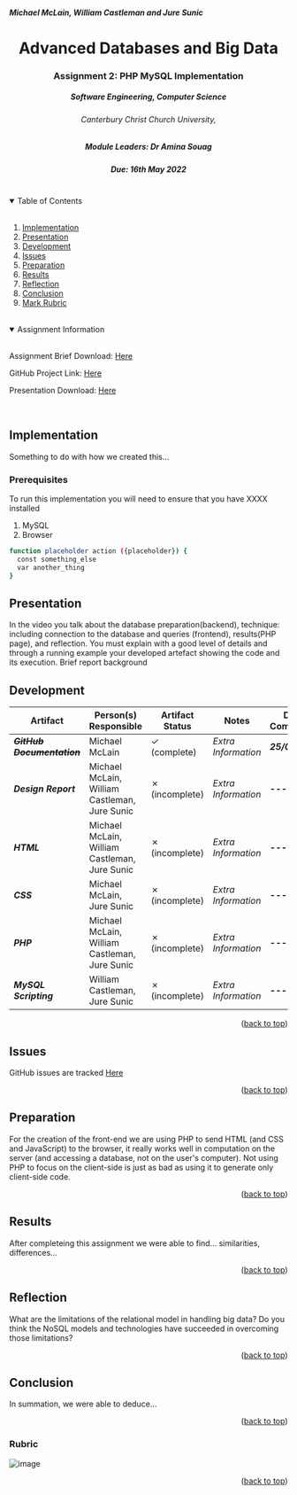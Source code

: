 <div id=top></div>
<h5 align="left">Michael McLain, William Castleman and Jure Sunic</h5>
<h1 align="center"> Advanced Databases and Big Data </h1>
<h3 align="center">Assignment 2: PHP MySQL Implementation</h3>
<h5 align="center">Software Engineering, Computer Science</h5>
<h6 align="center">Canterbury Christ Church University,</h6>

<h5 align="center">Module Leaders: Dr Amina Souag</h5>

<h5 align="center">Due: 16th May 2022</h5>

<br>

<details open>
<summary>Table of Contents</summary>
<br>
  
1. [Implementation](#implementation)
2. [Presentation](#presentation)
3. [Development](#development)
4. [Issues](#issues)
5. [Preparation](#preparation)
6. [Results](#results)
7. [Reflection](#reflection)
8. [Conclusion](#conclusion)
9. [Mark Rubric](#rubric)
  
</details>

<br>

<details open>
<summary>Assignment Information</summary>
<br>

<a>Assignment Brief Download:</a> [Here](https://rb.gy/u1qb6f)

<a>GitHub Project Link: [Here](https://github.com/mm1089/advanced-databases-group)</a>

<a>Presentation Download:</a> [Here](https://youtube.com/)
</details>
<br>

## Implementation
<p>Something to do with how we created this...</p>

### Prerequisites

<p>To run this implementation you will need to ensure that you have XXXX installed</p>

1. MySQL
2. Browser

```sh
function placeholder action ({placeholder}) {
  const something_else
  var another_thing
}
```

## Presentation

<p>In the video you talk about the database preparation(backend), technique: including connection to the database and queries (frontend), results(PHP page), and reflection. You must explain with a good level of details and through a running example your developed artefact showing the code and its execution. 
Brief report background</p>

## Development

|Artifact|Person(s) Responsible|Artifact Status|Notes|Date Completed|
|---|---|---|---|---|
|~~_**GitHub Documentation**_~~|Michael McLain|&check; (complete)|_Extra Information_|_**25/04/22**_|
|_**Design Report**_|Michael McLain, William Castleman, Jure Sunic|&cross; (incomplete)|_Extra Information_|_**---**_|
|_**HTML**_| Michael McLain, William Castleman, Jure Sunic|&cross; (incomplete)|_Extra Information_|_**---**_|
|_**CSS**_|Michael McLain, Jure Sunic|&cross; (incomplete)|_Extra Information_|_**---**_|
|_**PHP**_|Michael McLain, William Castleman, Jure Sunic|&cross; (incomplete)|_Extra Information_|_**---**_|
|_**MySQL Scripting**_|William Castleman, Jure Sunic|&cross; (incomplete)|_Extra Information_|_**---**_|

<!-- back to top -->
<p align="right">(<a href="#top">back to top</a>)</p>

## Issues

GitHub issues are tracked [Here](https://github.com/mm1089/advanced-databases-group/issues)

<!-- back to top -->
<p align="right">(<a href="#top">back to top</a>)</p>

## Preparation
<p>For the creation of the front-end we are using PHP to send HTML (and CSS and JavaScript) to the browser, it really works well in computation on the server (and accessing a database, not on the user's computer). Not using PHP to focus on the client-side is just as bad as using it to generate only client-side code.</p>

<!-- back to top -->
<p align="right">(<a href="#top">back to top</a>)</p>
  
## Results
<p>After completeing this assignment we were able to find... similarities, differences...
  
<!-- back to top -->
<p align="right">(<a href="#top">back to top</a>)</p>

## Reflection
<p>What are the limitations of the relational model in handling big data? Do you think the NoSQL models and technologies have succeeded in overcoming those limitations?</p>

<!-- back to top -->
<p align="right">(<a href="#top">back to top</a>)</p>

## Conclusion
<p>In summation, we were able to deduce...<p>
  
<!-- back to top -->
<p align="right">(<a href="#top">back to top</a>)</p>

### Rubric

![image](https://user-images.githubusercontent.com/72493335/165140305-b4b4d3bb-fadd-4e0d-b3a8-fd7ac8b84182.png)

<!-- back to top -->
<p align="right">(<a href="#top">back to top</a>)</p>
